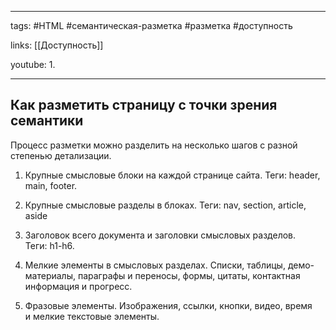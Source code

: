 ____

tags: #HTML #семантическая-разметка #разметка #доступность 

links: [[Доступность]]

youtube: 
1. 

_____
## Как разметить страницу с точки зрения семантики

Процесс разметки можно разделить на несколько шагов с разной степенью детализации.

1.  Крупные смысловые блоки на каждой странице сайта. 
Теги: header, main, footer.

2.  Крупные смысловые разделы в блоках. 
Теги: nav, section, article, aside

3.  Заголовок всего документа и заголовки смысловых разделов. 
Теги: h1-h6.

4. Мелкие элементы в смысловых разделах. 
Списки, таблицы, демо-материалы, параграфы и переносы, формы, цитаты, контактная информация и прогресс.

5. Фразовые элементы. Изображения, ссылки, кнопки, видео, время и мелкие текстовые элементы.
